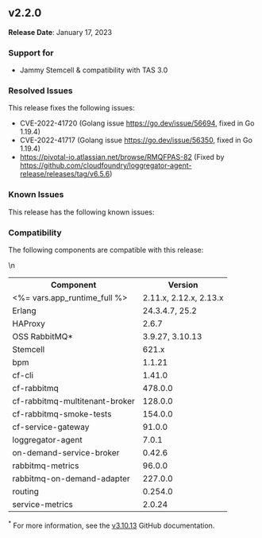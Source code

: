 ## <a id="2-2-0"></a> v2.2.0

**Release Date**: January 17, 2023

### Support for

* Jammy Stemcell & compatibility with TAS 3.0

### Resolved Issues

This release fixes the following issues:

* CVE-2022-41720 (Golang issue https://go.dev/issue/56694, fixed in Go 1.19.4)
* CVE-2022-41717 (Golang issue https://go.dev/issue/56350, fixed in Go 1.19.4)
* https://pivotal-io.atlassian.net/browse/RMQFPAS-82 (Fixed by https://github.com/cloudfoundry/loggregator-agent-release/releases/tag/v6.5.6)


### Known Issues

This release has the following known issues:


### Compatibility

The following components are compatible with this release:

<table class="nice"> <th>Component</th> <th>Version</th> 	<tr>
		<td><%= vars.app_runtime_full %></td>
		<td>2.11.x, 2.12.x, 2.13.x</td>
	</tr>
	<tr>
		<td>Erlang</td>
		<td>24.3.4.7, 25.2</td>
	</tr>
	<tr>
		<td>HAProxy</td>
		<td>2.6.7</td>
	</tr>
	<tr>
		<td>OSS RabbitMQ*</td>
		<td>3.9.27, 3.10.13</td>
	</tr>
	<tr>
		<td>Stemcell</td>
		<td>621.x</td>
	</tr>
	<tr>
		<td>bpm</td>
		<td>1.1.21</td>
	</tr>
	<tr>
		<td>cf-cli</td>
		<td>1.41.0</td>
	</tr>
	<tr>
		<td>cf-rabbitmq</td>
		<td>478.0.0</td>
	</tr>
	<tr>
		<td>cf-rabbitmq-multitenant-broker</td>
		<td>128.0.0</td>
	</tr>
	<tr>
		<td>cf-rabbitmq-smoke-tests</td>
		<td>154.0.0</td>
	</tr>
	<tr>
		<td>cf-service-gateway</td>
		<td>91.0.0</td>
	</tr>
	<tr>
		<td>loggregator-agent</td>
		<td>7.0.1</td>
	</tr>
	<tr>
		<td>on-demand-service-broker</td>
		<td>0.42.6</td>
	</tr>
	<tr>
		<td>rabbitmq-metrics</td>
		<td>96.0.0</td>
	</tr>
	<tr>
		<td>rabbitmq-on-demand-adapter</td>
		<td>227.0.0</td>
	</tr>
	<tr>
		<td>routing</td>
		<td>0.254.0</td>
	</tr>
	<tr>
		<td>service-metrics</td>
		<td>2.0.24</td>
	</tr>\n</table>

<sup>*</sup> For more information, see the <a href="https://github.com/rabbitmq/rabbitmq-server/releases/tag/v3.10.13">v3.10.13</a> GitHub documentation.
